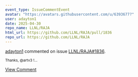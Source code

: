 ```yaml
---
event_type: IssueCommentEvent
avatar: "https://avatars.githubusercontent.com/u/6393677?"
user: adayton1
date: 2025-04-30
repo_name: LLNL/RAJA
html_url: https://github.com/LLNL/RAJA/pull/1836
repo_url: https://github.com/LLNL/RAJA
---
```


<a href='https://github.com/adayton1' target='_blank'>adayton1</a> commented on issue <a href='https://github.com/LLNL/RAJA/pull/1836' target='_blank'>LLNL/RAJA#1836</a>.

<small>Thanks, @artv3 !...</small>

<a href='https://github.com/LLNL/RAJA/pull/1836' target='_blank'>View Comment</a>